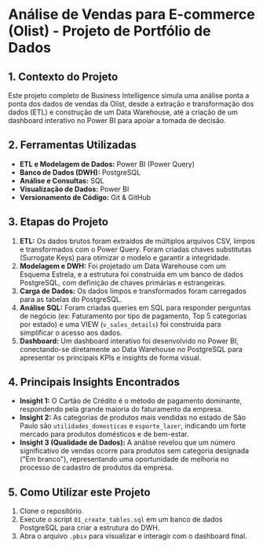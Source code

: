 # Análise de Vendas para E-commerce (Olist) - Projeto de Portfólio de Dados

## 1. Contexto do Projeto
Este projeto completo de Business Intelligence simula uma análise ponta a ponta dos dados de vendas da Olist, desde a extração e transformação dos dados (ETL) e construção de um Data Warehouse, até a criação de um dashboard interativo no Power BI para apoiar a tomada de decisão.

## 2. Ferramentas Utilizadas
* **ETL e Modelagem de Dados:** Power BI (Power Query)
* **Banco de Dados (DWH):** PostgreSQL
* **Análise e Consultas:** SQL
* **Visualização de Dados:** Power BI
* **Versionamento de Código:** Git & GitHub

## 3. Etapas do Projeto
1.  **ETL:** Os dados brutos foram extraídos de múltiplos arquivos CSV, limpos e transformados com o Power Query. Foram criadas chaves substitutas (Surrogate Keys) para otimizar o modelo e garantir a integridade.
2.  **Modelagem e DWH:** Foi projetado um Data Warehouse com um Esquema Estrela, e a estrutura foi construída em um banco de dados PostgreSQL, com definição de chaves primárias e estrangeiras.
3.  **Carga de Dados:** Os dados limpos e transformados foram carregados para as tabelas do PostgreSQL.
4.  **Análise SQL:** Foram criadas queries em SQL para responder perguntas de negócio (ex: Faturamento por tipo de pagamento, Top 5 categorias por estado) e uma VIEW (`v_sales_details`) foi construída para simplificar o acesso aos dados.
5.  **Dashboard:** Um dashboard interativo foi desenvolvido no Power BI, conectando-se diretamente ao Data Warehouse no PostgreSQL para apresentar os principais KPIs e insights de forma visual.

## 4. Principais Insights Encontrados
* **Insight 1:** O Cartão de Crédito é o método de pagamento dominante, respondendo pela grande maioria do faturamento da empresa.
* **Insight 2:** As categorias de produtos mais vendidas no estado de São Paulo são `utilidades_domesticas` e `esporte_lazer`, indicando um forte mercado para produtos domésticos e de bem-estar.
* **Insight 3 (Qualidade de Dados):** A análise revelou que um número significativo de vendas ocorre para produtos sem categoria designada ("Em branco"), representando uma oportunidade de melhoria no processo de cadastro de produtos da empresa.

## 5. Como Utilizar este Projeto
1.  Clone o repositório.
2.  Execute o script `01_create_tables.sql` em um banco de dados PostgreSQL para criar a estrutura do DWH.
3.  Abra o arquivo `.pbix` para visualizar e interagir com o dashboard final.
